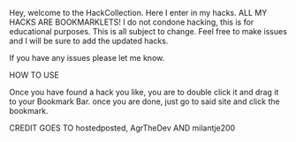 Hey, welcome to the HackCollection. Here I enter in my hacks.
ALL MY HACKS ARE BOOKMARKLETS!
I do not condone hacking, this is for educational purposes.
This is all subject to change. Feel free to make issues and I will be sure to add the updated hacks.

If you have any issues please let me know.


HOW TO USE

 Once you have found a hack you like, you are to double click it and drag it to your Bookmark Bar. once you are done, just go to said site and click the bookmark.


CREDIT GOES TO hostedposted, AgrTheDev AND milantje200
